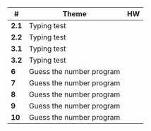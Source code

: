 
| #       | Theme                    | HW  |
| ------- | ------------------------ | --- |
| **2.1** | Typing test              |     |
| **2.2** | Typing test              |     |
| **3.1** | Typing test              |     |
| **3.2** | Typing test              |     |
| **6**   | Guess the number program |     |
| **7**   | Guess the number program |     |
| **8**   | Guess the number program |     |
| **9**   | Guess the number program |     |
| **10**  | Guess the number program |     |
